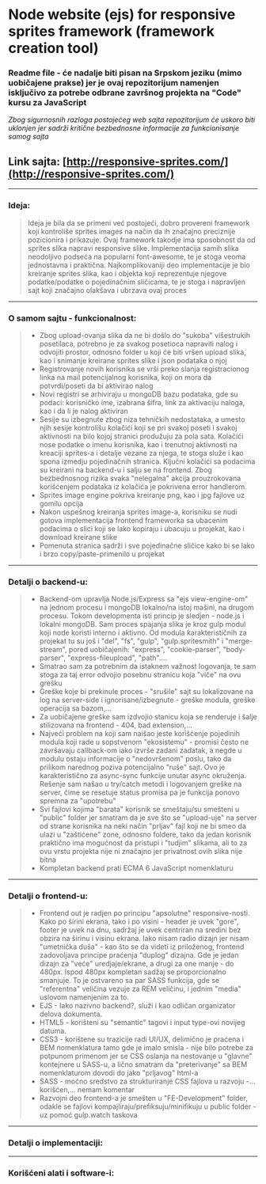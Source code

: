 # Node website (ejs) for responsive sprites framework (framework creation tool)


### Readme file - će nadalje biti pisan na Srpskom jeziku (mimo uobičajene prakse) jer je ovaj repozitorijum namenjen isključivo za potrebe odbrane završnog projekta na "Code" kursu za JavaScript
*Zbog sigurnosnih razloga postojećeg web sajta repozitorijum će uskoro biti uklonjen jer sadrži kritične bezbednosne informacije za funkcionisanje samog sajta*


## Link sajta: [http://responsive-sprites.com/](http://responsive-sprites.com/)

----------


### Ideja:

 > Ideja je bila da se primeni već postojeći, dobro provereni framework koji kontroliše sprites images na način da ih značajno preciznije pozicionira i prikazuje. Ovaj framework takodje ima sposobnost da od sprites slika napravi responsive slike. Implementacija samih slika neodoljivo podseća na popularni font-awesome, te je stoga veoma jednostavna i praktična. Najkomplikovaniji deo implementacije je bio kreiranje sprites slika, kao i objekta koji reprezentuje njegove podatke/podatke o pojedinačnim sličicama, te je stoga i napravljen sajt koji značajno olakšava i ubrzava ovaj proces
 ----------


### O samom sajtu - funkcionalnost:

 >  - Zbog upload-ovanja slika da ne bi došlo do "sukoba" višestrukih posetilaca, potrebno je za svakog posetioca napraviti nalog i odvojiti prostor, odnosno folder u koji će biti vršen upload slika, kao i snimanje kreirane sprites slike i json podataka o njoj
 >  - Registrovanje novih korisnika se vrši preko slanja registracionog linka na mail potencijalnog korisnika, koji on mora da potvrdi/poseti da bi aktivirao nalog
 >  - Novi registri se arhiviraju u mongoDB bazu podataka, gde su podaci: korisničko ime, izabrana šifra, link za aktivaciju naloga, kao i da li je nalog aktiviran
 >  - Sesije su izbegnute zbog niza tehničkih nedostataka, a umesto njih sesije kontrolišu kolačići koji se pri svakoj poseti i svakoj aktivnosti na bilo kojoj stranici produžuju za pola sata. Kolačići nose podatke o imenu korisnika, kao i trenutnoj aktivnosti na kreaciji sprites-a i detalje vezane za njega, te stoga služe i kao spona izmedju pojedinačnih stranica. Ključni kolačići sa podacima su kreirani na backend-u i salju se na frontend. Zbog bezbednosnog rizika svaka "nelegalna" akcija prouzrokovana korišćenjem podataka iz kolačića je pokrivena error handlerom.
 >  - Sprites image engine pokriva kreiranje png, kao i jpg fajlove uz gomilu opcija
 >  - Nakon uspešnog kreiranja sprites image-a, korisniku se nudi gotova implementacija frontend frameworka sa ubacenim podacima o slici koji se lako kopiraju i ubacuju u projekat, kao i download kreirane slike
 >  - Pomenuta stranica sadrži i sve pojedinačne sličice kako bi se lako i brzo copy/paste-primenilo u projekat
 ----------


### Detalji o backend-u:

 >  - Backend-om upravlja Node.js/Express sa "ejs view-engine-om" na jednom procesu i mongoDB lokalno/na istoj mašini, na drugom procesu. Tokom developmenta isti princip je sledjen - node.js i lokalni mongoDB. Sam proces spajanja slika je kroz gulp modul koji node koristi interno i aktivno. Od modula karakterističnih za projekat tu su još i "del", "fs", "gulp", "gulp.spritesmith" i "merge-stream", pored uobičajenih: "express", "cookie-parser", "body-parser", "express-fileupload", "path"....
 >  - Smatrao sam za potrebnim da istaknem važnost logovanja, te sam stoga za taj error odvojio posebnu stranicu koja "viče" na ovu grešku
 >  - Greške koje bi prekinule proces - "srušile" sajt su lokalizovane na log na server-side i ignorisane/izbegnute - greške modula, greške operacija sa bazom,...
 >  - Za uobičajene greške sam izdvojio stanicu koja se renderuje i šalje stilizovana na frontend - 404, bad extension,...
 >  - Najveći problem na koji sam naišao jeste korišćenje pojedinih modula koji rade u sopstvenom "ekosistemu" - promisi često ne završavaju callback-om iako izvrše zadani zadatak, a negde u modulu ostaju informacije o "nedovršenom" poslu, tako da prilikom narednog poziva potencijalno "ruše" sajt. Ovo je karakteristično za async-sync funkcije unutar async okruženja. Rešenje sam našao u try/catch metodi i logovanjem greške na server, čime se resetuje status promisa pa je funkcija ponovo spremna za "upotrebu"
 >  - Svi fajlovi kojima "barata" korisnik se smeštaju/su smešteni u "public" folder jer smatram da je sve što se "upload-uje" na server od strane korisnika na neki način "prljav" fajl koji ne bi smeo da ulazi u "zaštićene" zone, odnosno foldere, tako da jedan korisnik praktično ima mogućnost da pristupi i "tudjim" slikama, ali to za ovu vrstu projekta nije ni značajno jer privatnost ovih slika nije bitna
 >  - Kompletan backend prati ECMA 6 JavaScript nomenklaturu
 ----------


### Detalji o frontend-u:

 >  - Frontend out je radjen po principu "apsolutne" responsive-nosti. Kako po širini ekrana, tako i po visini - header je uvek "gore", footer je uvek na dnu, sadržaj je uvek centriran na sredini bez obzira na širinu i visinu ekrana. Iako nisam radio dizajn jer nisam "umetnička duša" - kao što se da videti iz priloženog, frontend zadovoljava principe praćenja "duplog" dizajna. Gde je jedan dizajn za "veće" uredjaje/ekrane, a drugi za one manje - do 480px. Ispod 480px kompletan sadžaj se proporcionalno smanjuje. To je ostvareno sa par SASS funkcija, gde se "referentna" veličina vezuje za REM veličinu, i jednim "media" uslovom namenjenim za to.
 >  - EJS - Iako nazivno backend?, služi i kao odličan organizator delova dokumenta.
 >  - HTML5 - korišteni su "semantic" tagovi i input type-ovi novijeg datuma.
 >  - CSS3 - korištene su trazicije radi UI/UX, delimično je praćena i BEM nomenklatura tamo gde je imalo smisla - nije bilo potrebe za potpunom primenom jer se CSS oslanja na nestovanje u "glavne" kontejnere u SASS-u, a lično smatram da "preterivanje" sa BEM nomenklaturom dovodi do jako "prljavog" html-a
 >  - SASS - moćno sredstvo za strukturiranje CSS fajlova u razvoju -... korišćen,... nemam komentar
 >  - Razvojni deo frontend-a je smešten u "FE-Development" folder, odakle se fajlovi kompajliraju/prefiksuju/minifikuju u public folder - uz pomoć gulp.watch taskova
 ----------


### Detalji o implementaciji:

 >
 ----------


### Korišćeni alati i software-i:

 >



